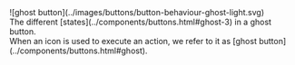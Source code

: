 <div class="grid-2">
<div markdown="1">
![ghost button](../images/buttons/button-behaviour-ghost-light.svg)

<figcaption markdown="1">The different [states](../components/buttons.html#ghost-3) in a ghost button.
</figcaption>

</div>
<div markdown="1">
When an icon is used to execute an action, we refer to it as [ghost button](../components/buttons.html#ghost).
</div>
</div>
